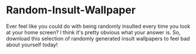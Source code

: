 # Random-Insult-Wallpaper
Ever feel like you could do with being randomly insulted every time you look at your home screen? I think it's pretty obvious what your answer is. So, download this selection of randomly generated insult wallpapers to feel bad about yourself today!
